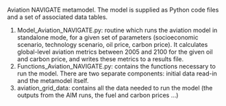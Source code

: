 Aviation NAVIGATE metamodel.
The model is supplied as Python code files and a set of associated data tables.
1) Model_Aviation_NAVIGATE.py: routine which runs the aviation model in standalone mode, for a given set of parameters (socioeconomic scenario, technology scenario, oil price, carbon price). It calculates global-level aviation metrics between 2005 and 2100 for the given oil and carbon price, and writes these metrics to a results file.
2) Functions_Aviation_NAVIGATE.py: contains the functions necessary to run the model. There are two separate components: initial data read-in and the metamodel itself.
3) aviation_grid_data: contains all the data needed to run the model (the outputs from the AIM runs, the fuel and carbon prices ...)
